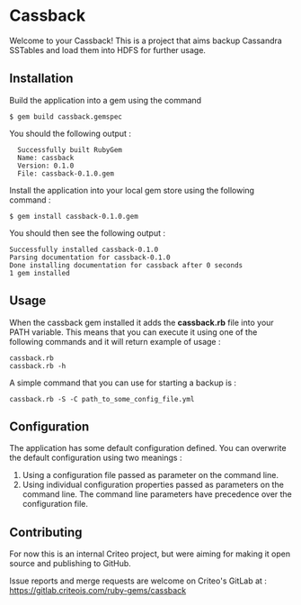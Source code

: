 # Cassback

Welcome to your Cassback!
This is a project that aims backup Cassandra SSTables and load them into HDFS for further usage.

## Installation

Build the application into a gem using the command

    $ gem build cassback.gemspec

You should the following output :

      Successfully built RubyGem
      Name: cassback
      Version: 0.1.0
      File: cassback-0.1.0.gem


Install the application into your local gem store using the following command :

    $ gem install cassback-0.1.0.gem

You should then see the following output :

    Successfully installed cassback-0.1.0
    Parsing documentation for cassback-0.1.0
    Done installing documentation for cassback after 0 seconds
    1 gem installed

## Usage

When the cassback gem installed it adds the **cassback.rb** file into your PATH variable.
This means that you can execute it using one of the following commands and it will return example of usage :

    cassback.rb
    cassback.rb -h

A simple command that you can use for starting a backup is :

    cassback.rb -S -C path_to_some_config_file.yml

## Configuration

The application has some default configuration defined.
You can overwrite the default configuration using two meanings :
1) Using a configuration file passed as parameter on the command line.
2) Using individual configuration properties passed as parameters on the command line.
The command line parameters have precedence over the configuration file.

## Contributing

For now this is an internal Criteo project, but were aiming for making it open source and publishing to GitHub.

Issue reports and merge requests are welcome on Criteo's GitLab at : https://gitlab.criteois.com/ruby-gems/cassback


